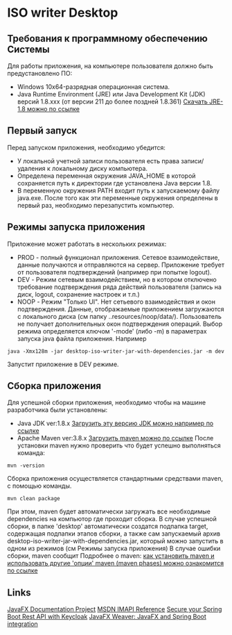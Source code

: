 # ISO writer Desktop

## Требования к программному обеспечению Системы
Для работы приложения, на компьютере пользователя должно быть предустановлено ПО:
- Windows 10x64-разрядная операционная система.
- Java Runtime Environment (JRE) или Java Development Kit (JDK) версий 1.8.xxx (от версии 211 до более поздней 1.8.361)
[Скачать JRE-1.8 можно по ссылке](https://www.oracle.com/java/technologies/javase/javase8u211-later-archive-downloads.html)

## Первый запуск
Перед запуском приложения, необходимо убедится:
- У локальной учетной записи пользователя есть права записи/удаления к локальному диску компьютера.
- Определена переменная окружения JAVA_HOME в которой сохраняется путь к директории где установлена Java версии 1.8.
- В переменную окружения PATH входит путь к запускаемому файлу java.exe.
После того как эти переменные окружения определены в первый раз, необходимо перезапустить компьютер.

## Режимы запуска приложения
Приложение может работать в нескольких режимах:
- PROD - полный функционал приложения. Сетевое взаимодействие, данные получаются и отправляются на сервер. Приложение требует от пользователя подтверждений (например при попытке logout).
- DEV - Режим сетевым взаимодействием, но в котором отключено требование подтверждения ряда действий пользователя (запись на диск, logout, сохранение настроек и т.п.)
- NOOP - Режим "Только UI". Нет сетьевого взаимодействия и окон подтверждения. Данные, отображаемые приложением загружаются с локального диска (см папку ..resources/noop/data/). Пользователь не получает дополнительных окон подтверждения операций. 
  Выбор режима определяется ключом '-mode' (либо -m) в параметрах запуска java файла приложения. Например
```shell
java -Xmx128m -jar desktop-iso-writer-jar-with-dependencies.jar -m dev
``` 
Запустит приложение в DEV режиме.

## Сборка приложения
Для успешной сборки приложения, необходимо чтобы на машине разработчика были установлены: 
- Java JDK ver:1.8.x [Загрузить эту версию JDK можно например по ссылке](https://www.oracle.com/cis/java/technologies/javase/javase8-archive-downloads.html)  
- Apache Maven ver:3.8.x [Загрузить maven можно по ссылке](https://maven.apache.org/download.cgi) 
После установки maven нужно проверить что будет успешно выполняться команда:
```shell
mvn -version
```
Сборка приложения осуществляется стандартными средствами maven, с помощью команды.
```shell
mvn clean package
```
При этом, maven будет автоматически загружать все необходимые dependencies на компьютор где проходит сборка.
В случае успешной сборки, в папке 'desktop' автоматически создатся подпапка target, содержащая подпапки этапов сборки, а также сам запускаемый архив desktop-iso-writer-jar-with-dependencies.jar, который можно запустить в одном из режимов (см Режимы запуска приложения)
В случае ошибки сборки, maven сообщит 
Подробнее о maven: [как установить maven и использовать другие 'опции' maven (maven phases) можно ознакомится по ссылке](https://maven.apache.org/guides/getting-started/maven-in-five-minutes.html) 

## Links
[JavaFX Documentation Project](https://fxdocs.github.io/docs/html5/)
[MSDN IMAPI Reference](https://learn.microsoft.com/en-gb/windows/win32/imapi/imapi-reference?redirectedfrom=MSDN)
[Secure your Spring Boot Rest API with Keycloak](https://gauthier-cassany.com/posts/spring-boot-keycloak)
[JavaFX Weaver: JavaFX and Spring Boot integration](https://habr.com/ru/post/478402/)
